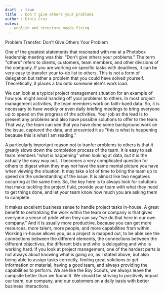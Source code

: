```yaml
---
draft  : true
title  : Don't give others your problems
author : Dinis Cruz
notes:
  - english and structure needs fixing
---
```

Problem Transfer:  Don't Give Others Your Problem

One of the greatest statements that resonated with me at a Photobox leadership meeting was this: "Don't give others your problems."  The term "others" refers to clients, customers, team members, and other divisions of the company. If you are working on specific tasks with deadlines, it can be very easy to transfer your to-do list to others. This is not a form of delegation but rather a problem that you could have solved yourself. Theoretically, it places a tax onto someone else's work load.  

We can look at a typical project management situation for an example of how you might avoid handing off your problems to others. In most project management activities, the team members work on faith-baed data. So, it is necessary to have weekly or even daily briefing meetings to bring everyone up to speed on the progress of the activities. Your job as the lead is to present any problems and also have possible solutions to offer to the team. That way, the team can see that you have done some background work on the issue, captured the data, and presented it as "this is what is happening because this is what I am reading."

A particularly important reason not to tranfer problems to others is that it greatly slows down the completion process of the team. It is easy to ask team members "what is happening" when looking at data, but it is the actually the easy way out. It becomes a very complicated question for others to digest when they may not have the same mental picture you have when viewing the situation. It may take a lot of time to bring the team up to speed on the understanding of the issue. It is almost like two negatives occurring at the same time. So, the key here is to always look for solutions that make tackling the project fluid, provide your team with what they need to get things done, and let your team know how much you are asking them to complete.

It makes excellent business sense to handle project tasks in-house. A great benefit to centralizing the work within the team or company is that gives everyone a sense of pride when they can say "we do that here in our own company." And it is usually more productive, because you can get more resources, more talent, more people, and more capabilities from within. Working in-house allows you, as a project is mapped out, to be able see the connections between the different elements, the connections between the different objectives, the different bids and who is delegating and who is working hard. If you look at project management, one of the hardest parts is not always about knowing what is going on, as I stated above, but also being able to assign tasks correctly, finding great solutions to get information or material, having a good team, and always providing the capabilities to perform. We are like the Boy Scouts, we always leave the campsite better than we found it. We should be striving to positively impact our team, our company, and our customers on a daily basis with better business interactions.  
